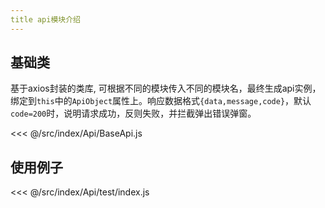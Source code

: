 ```yaml
---
title api模块介绍
---
```

## 基础类
基于axios封装的类库, 可根据不同的模块传入不同的模块名，最终生成api实例，绑定到`this`中的`ApiObject`属性上。响应数据格式`{data,message,code}`，默认`code=200`时，说明请求成功，反则失败，并拦截弹出错误弹窗。

<<< @/src/index/Api/BaseApi.js

## 使用例子
<<< @/src/index/Api/test/index.js
